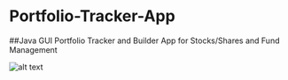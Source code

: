 # Portfolio-Tracker-App
##Java GUI Portfolio Tracker and Builder App for Stocks/Shares and Fund Management

![alt text](https://github.com/CharlieJRBenson/Portfolio-Tracker-App/blob/main/IMG_0136.png?raw=true)

